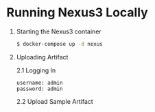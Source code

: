 # Running Nexus3 Locally

1. Starting the Nexus3 container
    ```bash
    $ docker-compose up -d nexus
    ```
   
2. Uploading Artifact

    2.1 Logging In
    
    ```text
    username: admin
    password: admin
    ``` 
   
   2.2 Upload Sample Artifact